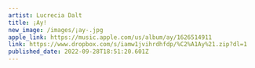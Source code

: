 ```yaml
---
artist: Lucrecia Dalt
title: ¡Ay!
new_image: /images/¡ay-.jpg
apple_link: https://music.apple.com/us/album/ay/1626514911
link: https://www.dropbox.com/s/iamw1jvihrdhfdp/%C2%A1Ay%21.zip?dl=1
published_date: 2022-09-28T18:51:20.601Z
---
```


